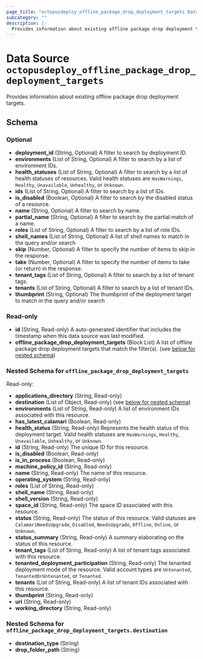 ```yaml
---
page_title: "octopusdeploy_offline_package_drop_deployment_targets Data Source - terraform-provider-octopusdeploy"
subcategory: ""
description: |-
  Provides information about existing offline package drop deployment targets.
---
```


# Data Source `octopusdeploy_offline_package_drop_deployment_targets`

Provides information about existing offline package drop deployment targets.



## Schema

### Optional

- **deployment_id** (String, Optional) A filter to search by deployment ID.
- **environments** (List of String, Optional) A filter to search by a list of environment IDs.
- **health_statuses** (List of String, Optional) A filter to search by a list of health statuses of resources. Valid health statuses are `HasWarnings`, `Healthy`, `Unavailable`, `Unhealthy`, or `Unknown`.
- **ids** (List of String, Optional) A filter to search by a list of IDs.
- **is_disabled** (Boolean, Optional) A filter to search by the disabled status of a resource.
- **name** (String, Optional) A filter to search by name.
- **partial_name** (String, Optional) A filter to search by the partial match of a name.
- **roles** (List of String, Optional) A filter to search by a list of role IDs.
- **shell_names** (List of String, Optional) A list of shell names to match in the query and/or search
- **skip** (Number, Optional) A filter to specify the number of items to skip in the response.
- **take** (Number, Optional) A filter to specify the number of items to take (or return) in the response.
- **tenant_tags** (List of String, Optional) A filter to search by a list of tenant tags.
- **tenants** (List of String, Optional) A filter to search by a list of tenant IDs.
- **thumbprint** (String, Optional) The thumbprint of the deployment target to match in the query and/or search

### Read-only

- **id** (String, Read-only) A auto-generated identifier that includes the timestamp when this data source was last modified.
- **offline_package_drop_deployment_targets** (Block List) A list of offline package drop deployment targets that match the filter(s). (see [below for nested schema](#nestedblock--offline_package_drop_deployment_targets))

<a id="nestedblock--offline_package_drop_deployment_targets"></a>
### Nested Schema for `offline_package_drop_deployment_targets`

Read-only:

- **applications_directory** (String, Read-only)
- **destination** (List of Object, Read-only) (see [below for nested schema](#nestedatt--offline_package_drop_deployment_targets--destination))
- **environments** (List of String, Read-only) A list of environment IDs associated with this resource.
- **has_latest_calamari** (Boolean, Read-only)
- **health_status** (String, Read-only) Represents the health status of this deployment target. Valid health statuses are `HasWarnings`, `Healthy`, `Unavailable`, `Unhealthy`, or `Unknown`.
- **id** (String, Read-only) The unique ID for this resource.
- **is_disabled** (Boolean, Read-only)
- **is_in_process** (Boolean, Read-only)
- **machine_policy_id** (String, Read-only)
- **name** (String, Read-only) The name of this resource.
- **operating_system** (String, Read-only)
- **roles** (List of String, Read-only)
- **shell_name** (String, Read-only)
- **shell_version** (String, Read-only)
- **space_id** (String, Read-only) The space ID associated with this resource.
- **status** (String, Read-only) The status of this resource. Valid statuses are `CalamariNeedsUpgrade`, `Disabled`, `NeedsUpgrade`, `Offline`, `Online`, or `Unknown`.
- **status_summary** (String, Read-only) A summary elaborating on the status of this resource.
- **tenant_tags** (List of String, Read-only) A list of tenant tags associated with this resource.
- **tenanted_deployment_participation** (String, Read-only) The tenanted deployment mode of the resource. Valid account types are `Untenanted`, `TenantedOrUntenanted`, or `Tenanted`.
- **tenants** (List of String, Read-only) A list of tenant IDs associated with this resource.
- **thumbprint** (String, Read-only)
- **uri** (String, Read-only)
- **working_directory** (String, Read-only)

<a id="nestedatt--offline_package_drop_deployment_targets--destination"></a>
### Nested Schema for `offline_package_drop_deployment_targets.destination`

- **destination_type** (String)
- **drop_folder_path** (String)


